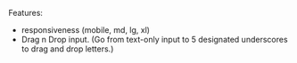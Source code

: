 Features:
- responsiveness (mobile, md, lg, xl)
- Drag n Drop input. (Go from text-only input to 5 designated underscores to drag and drop letters.)